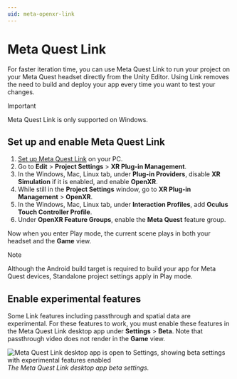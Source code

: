 ```yaml
---
uid: meta-openxr-link
---
```

# Meta Quest Link

For faster iteration time, you can use Meta Quest Link to run your project on your Meta Quest headset directly from the Unity Editor. Using Link removes the need to build and deploy your app every time you want to test your changes.

> [!IMPORTANT]
> Meta Quest Link is only supported on Windows.
## Set up and enable Meta Quest Link

1. [Set up Meta Quest Link](https://www.meta.com/help/quest/articles/headsets-and-accessories/oculus-link/set-up-link/) on your PC.
2. Go to **Edit** > **Project Settings** > **XR Plug-in Management**.
3. In the Windows, Mac, Linux tab, under **Plug-in Providers**, disable **XR Simulation** if it is enabled, and enable **OpenXR**.
4. While still in the **Project Settings** window, go to **XR Plug-in Management** > **OpenXR**.
5. In the Windows, Mac, Linux tab, under **Interaction Profiles**, add **Oculus Touch Controller Profile**.
6. Under **OpenXR Feature Groups**, enable the **Meta Quest** feature group.

Now when you enter Play mode, the current scene plays in both your headset and the **Game** view.

> [!NOTE]
> Although the Android build target is required to build your app for Meta Quest devices, Standalone project settings apply in Play mode.
## Enable experimental features

Some Link features including passthrough and spatial data are experimental. For these features to work, you must enable these features in the Meta Quest Link desktop app under **Settings** > **Beta**. Note that passthrough video does not render in the **Game** view.

![Meta Quest Link desktop app is open to Settings, showing beta settings with experimental features enabled](../images/desktop-app-beta-settings.png)<br/>*The Meta Quest Link desktop app beta settings.*
